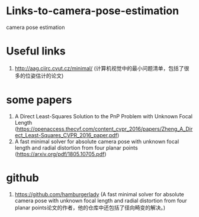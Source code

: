 # Links-to-camera-pose-estimation
camera pose estimation

# Useful links
1. http://aag.ciirc.cvut.cz/minimal/ (计算机视觉中的最小问题清单，包括了很多的位姿估计的论文)


# some papers
1. A Direct Least-Squares Solution to the PnP Problem with Unknown Focal Length (<https://openaccess.thecvf.com/content_cvpr_2016/papers/Zheng_A_Direct_Least-Squares_CVPR_2016_paper.pdf>)
2. A fast minimal solver for absolute camera pose with unknown focal length and radial distortion from four planar points (<https://arxiv.org/pdf/1805.10705.pdf>)



# github
1. <https://github.com/hamburgerlady> (A fast minimal solver for absolute camera pose with unknown focal length and radial distortion from four planar points论文的作者，他的仓库中还包括了径向畸变的解决。)
